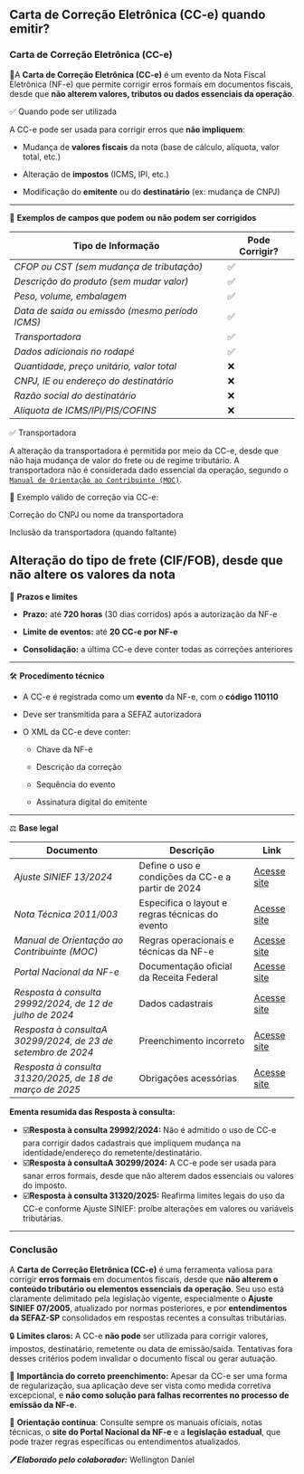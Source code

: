 
## Carta de Correção Eletrônica (CC-e) quando emitir?

### Carta de Correção Eletrônica (CC-e)

📘A **Carta de Correção Eletrônica (CC-e)** é um evento da Nota Fiscal Eletrônica (NF-e) que permite corrigir erros formais em documentos fiscais, desde que **não alterem valores, tributos ou dados essenciais da operação**.

✅ Quando pode ser utilizada

A CC-e pode ser usada para corrigir erros que **não impliquem**:

- Mudança de **valores fiscais** da nota (base de cálculo, alíquota, valor total, etc.)

- Alteração de **impostos** (ICMS, IPI, etc.)

- Modificação do **emitente** ou do **destinatário** (ex: mudança de CNPJ)
--------------------------

📌 **Exemplos de campos que podem ou não podem ser corrigidos**

| **Tipo de Informação**	| **Pode Corrigir?** |
| -------------------- | -------------------- |
| *CFOP ou CST (sem mudança de tributação)* |  ✅  |
| *Descrição do produto (sem mudar valor)* |  ✅  |
| *Peso, volume, embalagem*	|   ✅  |
| *Data de saída ou emissão (mesmo período ICMS)*	| ✅ |
| *Transportadora*	| ✅ |
| *Dados adicionais no rodapé*	| ✅ |
| *Quantidade, preço unitário, valor total*	| ❌ |
| *CNPJ, IE ou endereço do destinatário*	| ❌ |
| *Razão social do destinatário*	| ❌ |
| *Alíquota de ICMS/IPI/PIS/COFINS*	| ❌ |


✅ Transportadora 

A alteração da transportadora é permitida por meio da CC-e, desde que não haja mudança de valor do frete ou de regime tributário. A transportadora não é considerada dado essencial da operação, segundo o [`Manual de Orientação ao Contribuinte (MOC)`](https://www.nfe.fazenda.gov.br/portal/exibirArquivo.aspx?conteudo=LrBx7WT9PuA=).

📌 Exemplo válido de correção via CC-e:

Correção do CNPJ ou nome da transportadora

Inclusão da transportadora (quando faltante)

Alteração do tipo de frete (CIF/FOB), desde que não altere os valores da nota
--------------------------

📅 **Prazos e limites**

- **Prazo:** até **720 horas** (30 dias corridos) após a autorização da NF-e

- **Limite de eventos:** até **20 CC-e por NF-e**

- **Consolidação:** a última CC-e deve conter todas as correções anteriores
--------------------------

🛠️ **Procedimento técnico**

- A CC-e é registrada como um **evento** da NF-e, com o **código 110110**

- Deve ser transmitida para a SEFAZ autorizadora

- O XML da CC-e deve conter:

  - Chave da NF-e

  - Descrição da correção

  - Sequência do evento

  - Assinatura digital do emitente
--------------------------

⚖️ **Base legal**

| **Documento**	| **Descrição** | **Link** |
|-----------|----------| ----------|
| *Ajuste SINIEF 13/2024* |	Define o uso e condições da CC-e a partir de 2024 | [Acesse site](https://www.confaz.fazenda.gov.br/legislacao/ajustes/2024/ajuste-sinef-13-24) |
| *Nota Técnica 2011/003*	| Especifica o layout e regras técnicas do evento | [Acesse site](https://www.nfe.fazenda.gov.br/portal/exibirArquivo.aspx?conteudo=hNJXbmu+l8Q%3D) |
| *Manual de Orientação ao Contribuinte (MOC)* |	Regras operacionais e técnicas da NF-e | [Acesse site](https://www.nfe.fazenda.gov.br/portal/listaConteudo.aspx?tipoConteudo=ndIjl+iEFdE%3D) |
| *Portal Nacional da NF-e*	| Documentação oficial da Receita Federal | [Acesse site](https://www.nfe.fazenda.gov.br) |
| *Resposta à consulta 29992/2024, de 12 de julho de 2024* | Dados cadastrais | [Acesse site](https://legislacao.fazenda.sp.gov.br/Paginas/RC29992_2024.aspx) |
| *Resposta à consultaA 30299/2024, de 23 de setembro de 2024* | Preenchimento incorreto | [Acesse site](https://legislacao.fazenda.sp.gov.br/Paginas/RC30299_2024.aspx) |
| *Resposta à consulta 31320/2025, de 18 de março de 2025* | Obrigações acessórias | [Acesse site](https://legislacao.fazenda.sp.gov.br/Paginas/RC31320_2025.aspx) |

**Ementa resumida das Resposta à consulta:**

- ☑️**Resposta à consulta 29992/2024:** Não é admitido o uso de CC-e para corrigir dados cadastrais que impliquem mudança na identidade/endereço do remetente/destinatário.
- ☑️**Resposta à consultaA 30299/2024:** A CC-e pode ser usada para sanar erros formais, desde que não alterem dados essenciais ou valores do imposto.
- ☑️**Resposta à consulta 31320/2025:** Reafirma limites legais do uso da CC-e conforme Ajuste SINIEF: proíbe alterações em valores ou variáveis tributárias.
--------------------------

### Conclusão

A **Carta de Correção Eletrônica (CC-e)** é uma ferramenta valiosa para corrigir **erros formais** em documentos fiscais, desde que **não alterem o conteúdo tributário ou elementos essenciais da operação**. Seu uso está claramente delimitado pela legislação vigente, especialmente o **Ajuste SINIEF 07/2005**, atualizado por normas posteriores, e por **entendimentos da SEFAZ-SP** consolidados em respostas recentes a consultas tributárias.

🔒 **Limites claros:** A CC-e **não pode** ser utilizada para corrigir valores, impostos, destinatário, remetente ou data de emissão/saída. Tentativas fora desses critérios podem invalidar o documento fiscal ou gerar autuação.

📌 **Importância do correto preenchimento:** Apesar da CC-e ser uma forma de regularização, sua aplicação deve ser vista como medida corretiva excepcional, e **não como solução para falhas recorrentes no processo de emissão da NF-e**.

🧭 **Orientação contínua**: Consulte sempre os manuais oficiais, notas técnicas, o **site do Portal Nacional da NF-e** e a **legislação estadual**, que pode trazer regras específicas ou entendimentos atualizados.

🖊️***Elaborado pelo colaborador:*** Wellington Daniel
